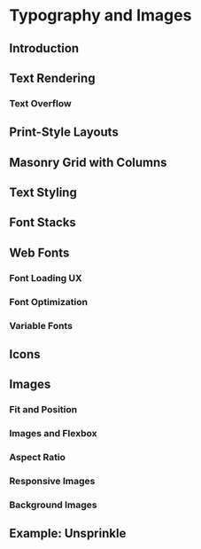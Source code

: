 # Typography and Images

## Introduction

## Text Rendering
### Text Overflow

## Print-Style Layouts

## Masonry Grid with Columns

## Text Styling

## Font Stacks

## Web Fonts
### Font Loading UX
### Font Optimization
### Variable Fonts

## Icons

## Images
### Fit and Position
### Images and Flexbox
### Aspect Ratio
### Responsive Images
### Background Images

## Example: Unsprinkle